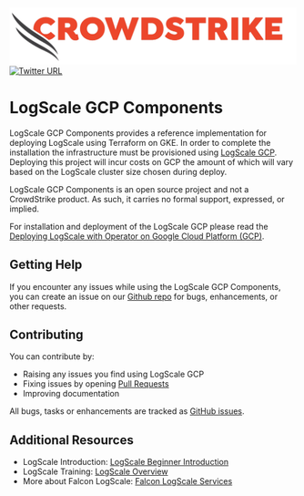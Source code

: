 ![CrowdStrike Falcon](https://raw.githubusercontent.com/CrowdStrike/falconpy/main/docs/asset/cs-logo.png) [![Twitter URL](https://img.shields.io/twitter/url?label=Follow%20%40CrowdStrike&style=social&url=https%3A%2F%2Ftwitter.com%2FCrowdStrike)](https://twitter.com/CrowdStrike)<br/>

# LogScale GCP Components
LogScale GCP Components provides a reference implementation for deploying LogScale using Terraform on GKE. In order to complete the installation the infrastructure must be provisioned using [LogScale GCP](https://github.com/CrowdStrike/logscale-gcp). Deploying this project will incur costs on GCP the amount of which will vary based on the LogScale cluster size chosen during deploy.



LogScale GCP Components is an open source project and not a CrowdStrike product. As such, it carries no formal support, expressed, or implied.


For installation and deployment of the LogScale GCP please read the [Deploying LogScale with Operator on Google Cloud Platform (GCP)](https://library.humio.com/falcon-logscale-self-hosted-1.131/installation-containers-kubernetes-gcp-install.html#installation-gcp-ref-arch-refarch). 

## Getting Help
If you encounter any issues while using the LogScale GCP Components, you can create an issue on our [Github repo](https://github.com/CrowdStrike/logscale-gcp-components) for bugs, enhancements, or other requests.

## Contributing
You can contribute by:

* Raising any issues you find using LogScale GCP
* Fixing issues by opening [Pull Requests](https://github.com/CrowdStrike/logscale-gcp-components/pulls)
* Improving documentation

All bugs, tasks or enhancements are tracked as [GitHub issues](https://github.com/CrowdStrike/logscale-gcp-components/issues).

## Additional Resources
 - LogScale Introduction: [LogScale Beginner Introduction](https://library.humio.com/training/training-getting-started.html)
 - LogScale Training: [LogScale Overview](https://library.humio.com/training/training-fc.html)
 - More about Falcon LogScale: [Falcon LogScale Services](https://www.crowdstrike.com/services/falcon-logscale/)
